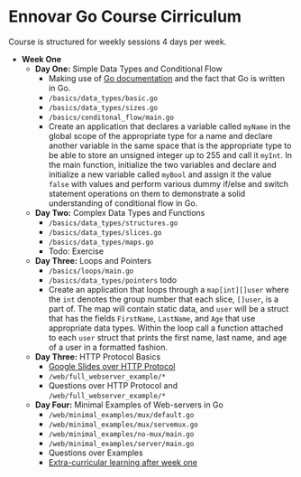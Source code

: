 # Ennovar Go Course Cirriculum

Course is structured for weekly sessions 4 days per week.

* __Week One__
    * __Day One:__ Simple Data Types and Conditional Flow
        * Making use of [Go documentation](https://golang.org/pkg/) and the fact that Go is written in Go. 
        * `/basics/data_types/basic.go`
        * `/basics/data_types/sizes.go`
        * `/basics/conditonal_flow/main.go`
        * Create an application that declares a variable called `myName` in the global scope of the appropriate type for a name and declare another variable in the same space that is the appropriate type to be able to store an unsigned integer up to 255 and call it `myInt`. In the main function, initialize the two variables and declare and initialize a new variable called `myBool` and assign it the value `false` with values and perform various dummy if/else and switch statement operations on them to demonstrate a solid understanding of conditional flow in Go.
    * __Day Two:__ Complex Data Types and Functions
        * `/basics/data_types/structures.go`
        * `/basics/data_types/slices.go`
        * `/basics/data_types/maps.go`
        * Todo: Exercise
    * __Day Three:__ Loops and Pointers
        * `/basics/loops/main.go`
        * `/basics/data_types/pointers` todo
        * Create an application that loops through a `map[int][]user` where the `int` denotes the group number that each slice, `[]user`, is a part of. The map will contain static data, and `user` will be a struct that has the fields `FirstName`, `LastName`, and `Age` that use appropriate data types. Within the loop call a function attached to each `user` struct that prints the first name, last name, and age of a user in a formatted fashion.
    * __Day Three:__ HTTP Protocol Basics
        * [Google Slides over HTTP Protocol](https://docs.google.com/presentation/d/1zhBy-JPEnv8wT42-xI_GyYihmN8DnpuYvnCPX8_VOZ4/edit?usp=sharing)
        * `/web/full_webserver_example/*`
        * Questions over HTTP Protocol and `/web/full_webserver_example/*`
    * __Day Four:__ Minimal Examples of Web-servers in Go
        * `/web/minimal_examples/mux/default.go`
        * `/web/minimal_examples/mux/servemux.go`
        * `/web/minimal_examples/no-mux/main.go`
        * `/web/minimal_examples/server/main.go`
        * Questions over Examples
        * [Extra-curricular learning after week one](https://www.youtube.com/playlist?list=PLSak_q1UXfPp2VwUQ4ZdUVJdMO6pfi5v_) 